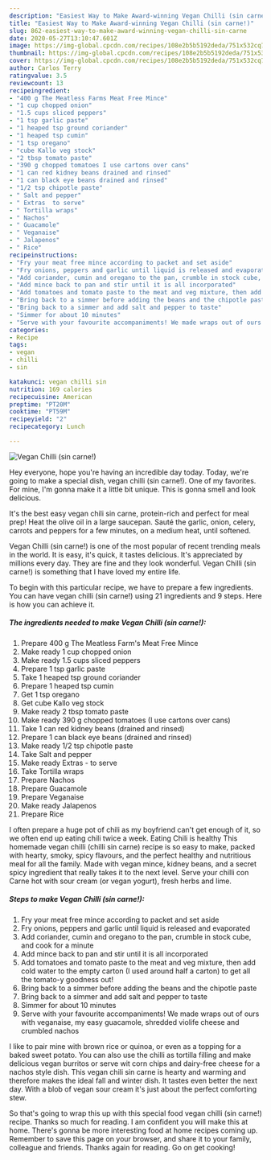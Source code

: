 ```yaml
---
description: "Easiest Way to Make Award-winning Vegan Chilli (sin carne!)"
title: "Easiest Way to Make Award-winning Vegan Chilli (sin carne!)"
slug: 862-easiest-way-to-make-award-winning-vegan-chilli-sin-carne
date: 2020-05-27T13:10:47.601Z
image: https://img-global.cpcdn.com/recipes/108e2b5b5192deda/751x532cq70/vegan-chilli-sin-carne-recipe-main-photo.jpg
thumbnail: https://img-global.cpcdn.com/recipes/108e2b5b5192deda/751x532cq70/vegan-chilli-sin-carne-recipe-main-photo.jpg
cover: https://img-global.cpcdn.com/recipes/108e2b5b5192deda/751x532cq70/vegan-chilli-sin-carne-recipe-main-photo.jpg
author: Carlos Terry
ratingvalue: 3.5
reviewcount: 13
recipeingredient:
- "400 g The Meatless Farms Meat Free Mince"
- "1 cup chopped onion"
- "1.5 cups sliced peppers"
- "1 tsp garlic paste"
- "1 heaped tsp ground coriander"
- "1 heaped tsp cumin"
- "1 tsp oregano"
- "cube Kallo veg stock"
- "2 tbsp tomato paste"
- "390 g chopped tomatoes I use cartons over cans"
- "1 can red kidney beans drained and rinsed"
- "1 can black eye beans drained and rinsed"
- "1/2 tsp chipotle paste"
- " Salt and pepper"
- " Extras  to serve"
- " Tortilla wraps"
- " Nachos"
- " Guacamole"
- " Veganaise"
- " Jalapenos"
- " Rice"
recipeinstructions:
- "Fry your meat free mince according to packet and set aside"
- "Fry onions, peppers and garlic until liquid is released and evaporated"
- "Add coriander, cumin and oregano to the pan, crumble in stock cube, and cook for a minute"
- "Add mince back to pan and stir until it is all incorporated"
- "Add tomatoes and tomato paste to the meat and veg mixture, then add cold water to the empty carton (I used around half a carton) to get all the tomato-y goodness out!"
- "Bring back to a simmer before adding the beans and the chipotle paste"
- "Bring back to a simmer and add salt and pepper to taste"
- "Simmer for about 10 minutes"
- "Serve with your favourite accompaniments! We made wraps out of ours with veganaise, my easy guacamole, shredded violife cheese and crumbled nachos"
categories:
- Recipe
tags:
- vegan
- chilli
- sin

katakunci: vegan chilli sin 
nutrition: 169 calories
recipecuisine: American
preptime: "PT20M"
cooktime: "PT59M"
recipeyield: "2"
recipecategory: Lunch

---
```



![Vegan Chilli (sin carne!)](https://img-global.cpcdn.com/recipes/108e2b5b5192deda/751x532cq70/vegan-chilli-sin-carne-recipe-main-photo.jpg)

Hey everyone, hope you're having an incredible day today. Today, we're going to make a special dish, vegan chilli (sin carne!). One of my favorites. For mine, I'm gonna make it a little bit unique. This is gonna smell and look delicious.

It&#39;s the best easy vegan chili sin carne, protein-rich and perfect for meal prep! Heat the olive oil in a large saucepan. Sauté the garlic, onion, celery, carrots and peppers for a few minutes, on a medium heat, until softened.

Vegan Chilli (sin carne!) is one of the most popular of recent trending meals in the world. It is easy, it's quick, it tastes delicious. It's appreciated by millions every day. They are fine and they look wonderful. Vegan Chilli (sin carne!) is something that I have loved my entire life.


To begin with this particular recipe, we have to prepare a few ingredients. You can have vegan chilli (sin carne!) using 21 ingredients and 9 steps. Here is how you can achieve it.

<!--inarticleads1-->

##### The ingredients needed to make Vegan Chilli (sin carne!):

1. Prepare 400 g The Meatless Farm&#39;s Meat Free Mince
1. Make ready 1 cup chopped onion
1. Make ready 1.5 cups sliced peppers
1. Prepare 1 tsp garlic paste
1. Take 1 heaped tsp ground coriander
1. Prepare 1 heaped tsp cumin
1. Get 1 tsp oregano
1. Get cube Kallo veg stock
1. Make ready 2 tbsp tomato paste
1. Make ready 390 g chopped tomatoes (I use cartons over cans)
1. Take 1 can red kidney beans (drained and rinsed)
1. Prepare 1 can black eye beans (drained and rinsed)
1. Make ready 1/2 tsp chipotle paste
1. Take  Salt and pepper
1. Make ready  Extras - to serve
1. Take  Tortilla wraps
1. Prepare  Nachos
1. Prepare  Guacamole
1. Prepare  Veganaise
1. Make ready  Jalapenos
1. Prepare  Rice


I often prepare a huge pot of chili as my boyfriend can&#39;t get enough of it, so we often end up eating chili twice a week. Eating Chili is healthy This homemade vegan chilli (chilli sin carne) recipe is so easy to make, packed with hearty, smoky, spicy flavours, and the perfect healthy and nutritious meal for all the family. Made with vegan mince, kidney beans, and a secret spicy ingredient that really takes it to the next level. Serve your chilli con Carne hot with sour cream (or vegan yogurt), fresh herbs and lime. 

<!--inarticleads2-->

##### Steps to make Vegan Chilli (sin carne!):

1. Fry your meat free mince according to packet and set aside
1. Fry onions, peppers and garlic until liquid is released and evaporated
1. Add coriander, cumin and oregano to the pan, crumble in stock cube, and cook for a minute
1. Add mince back to pan and stir until it is all incorporated
1. Add tomatoes and tomato paste to the meat and veg mixture, then add cold water to the empty carton (I used around half a carton) to get all the tomato-y goodness out!
1. Bring back to a simmer before adding the beans and the chipotle paste
1. Bring back to a simmer and add salt and pepper to taste
1. Simmer for about 10 minutes
1. Serve with your favourite accompaniments! We made wraps out of ours with veganaise, my easy guacamole, shredded violife cheese and crumbled nachos


I like to pair mine with brown rice or quinoa, or even as a topping for a baked sweet potato. You can also use the chilli as tortilla filling and make delicious vegan burritos or serve wit corn chips and dairy-free cheese for a nachos style dish. This vegan chili sin carne is hearty and warming and therefore makes the ideal fall and winter dish. It tastes even better the next day. With a blob of vegan sour cream it&#39;s just about the perfect comforting stew. 

So that's going to wrap this up with this special food vegan chilli (sin carne!) recipe. Thanks so much for reading. I am confident you will make this at home. There's gonna be more interesting food at home recipes coming up. Remember to save this page on your browser, and share it to your family, colleague and friends. Thanks again for reading. Go on get cooking!
